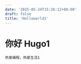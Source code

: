 ```yaml
---
date: '2025-05-24T15:26:12+08:00'
draft: false
title: 'Helloworld1'
---
```


# 你好 Hugo1
    热爱编程，热爱生活1
